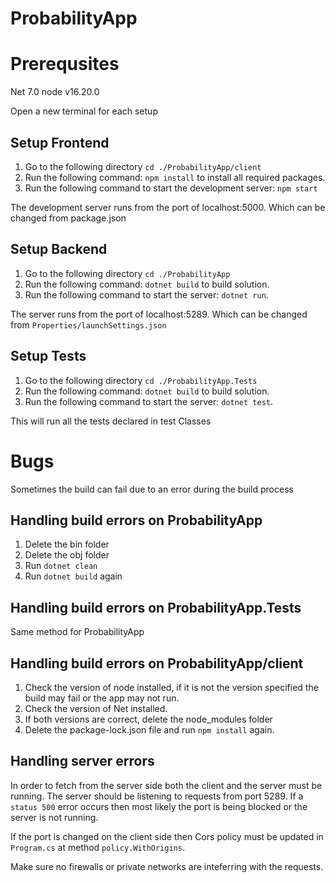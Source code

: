 # ProbabilityApp

# Prerequsites

Net 7.0
node v16.20.0

Open a new terminal for each setup

## Setup Frontend

1. Go to the following directory `cd ./ProbabilityApp/client`
2. Run the following command: `npm install` to install all required packages.
3. Run the following command to start the development server: `npm start`

The development server runs from the port of localhost:5000. Which can be changed from package.json

## Setup Backend

1. Go to the following directory `cd ./ProbabilityApp`
2. Run the following command: `dotnet build` to build solution.
3. Run the following command to start the server: `dotnet run`.

The server runs from the port of localhost:5289. Which can be changed from `Properties/launchSettings.json`

## Setup Tests

1. Go to the following directory `cd ./ProbabilityApp.Tests`
2. Run the following command: `dotnet build` to build solution.
3. Run the following command to start the server: `dotnet test`.

This will run all the tests declared in test Classes

# Bugs

Sometimes the build can fail due to an error during the build process

## Handling build errors on ProbabilityApp

1. Delete the bin folder
2. Delete the obj folder
3. Run `dotnet clean`
4. Run `dotnet build` again

## Handling build errors on ProbabilityApp.Tests

Same method for ProbabilityApp

## Handling build errors on ProbabilityApp/client

1. Check the version of node installed, if it is not the version specified the build may
   fail or the app may not run.
2. Check the version of Net installed.
3. If both versions are correct, delete the node_modules folder
4. Delete the package-lock.json file and run `npm install` again.

## Handling server errors

In order to fetch from the server side both the client and the server must be running.
The server should be listening to requests from port 5289. If a `status 500` error occurs 
then most likely the port is being blocked or the server is not running.

If the port is changed on the client side then Cors policy must be updated in
`Program.cs` at method `policy.WithOrigins`.

Make sure no firewalls or private networks are inteferring with the requests.


